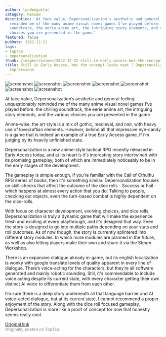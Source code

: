 ```yaml
---
author: lyndonguitar
category: Review
description: 'At face value, Depersonalization’s aesthetic and general feeling unquestionably
  reminded me of the many anime visual novel games I’ve played before: the chilling
  soundtrack, the eerie anime art, the intriguing story elements, and the various
  choices you are presented in the game.'
featured: false
pubDate: 2022-12-21
tags:
- taptap
- depersonalization
thumb: /images/reviews/2022-12-21-still-in-early-access-but-the-concept-looks-neat--depersonalization---first-impressions-0.avif
title: Still in Early Access, but the concept looks neat | Depersonalization - First
  Impressions
---
```


<div class="gallery">
  <img src="/images/reviews/2022-12-21-still-in-early-access-but-the-concept-looks-neat--depersonalization---first-impressions-0.avif" alt="screenshot" />
  <img src="/images/reviews/2022-12-21-still-in-early-access-but-the-concept-looks-neat--depersonalization---first-impressions-1.avif" alt="screenshot" />
  <img src="/images/reviews/2022-12-21-still-in-early-access-but-the-concept-looks-neat--depersonalization---first-impressions-2.avif" alt="screenshot" />
  <img src="/images/reviews/2022-12-21-still-in-early-access-but-the-concept-looks-neat--depersonalization---first-impressions-3.avif" alt="screenshot" />
  <img src="/images/reviews/2022-12-21-still-in-early-access-but-the-concept-looks-neat--depersonalization---first-impressions-4.avif" alt="screenshot" />
  <img src="/images/reviews/2022-12-21-still-in-early-access-but-the-concept-looks-neat--depersonalization---first-impressions-5.avif" alt="screenshot" />
  <img src="/images/reviews/2022-12-21-still-in-early-access-but-the-concept-looks-neat--depersonalization---first-impressions-6.avif" alt="screenshot" />
</div>

At face value, Depersonalization’s aesthetic and general feeling unquestionably reminded me of the many anime visual novel games I’ve played before: the chilling soundtrack, the eerie anime art, the intriguing story elements, and the various choices you are presented in the game.

Anime-wise, the art style is a mix of gothic, medieval, and noir, with heavy use of lovecraftian elements. However, behind all that impressive eye-candy is a game that is indeed an example of a true Early Access game, If i’m judging by its heavily unfinished state.

Depersonalization is a new anime-style tactical RPG recently released in Early Access today, and at its heart is it's interesting story intertwined with its promising gameplay, both of which are immediately noticeably to be in the early stages of the development.

The gameplay is simple enough, if you’re familiar with the Call of Cthulhu RPG series of books, then it's something similar. Depersonalization focuses on skill-checks that affect the outcome of the dice rolls - Success or Fail - which happens at almost every action that you do; Talking to people, checking out objects, even the turn-based combat is highly dependent on the dice-rolls.

With focus on character development, evolving choices, and dice rolls, Depersonalization is truly a dynamic game that will make the experience fresh and exciting at every playthrough, and it's designed that way. Even the story is designed to go into multiple paths depending on your stats and roll outcomes. As of now though, the story is currently splintered into different story modules. In which more modules are planned in the future, as well as also letting players make their own and share it via the Steam Workshop.

There is an expansive dialogue already in-game, but its english localization is wonky with google translate levels of quality apparent in every line of dialogue. There’s voice-acting for the characters, but they’re all software generated and mainly robotic sounding. Still, it's commendable to include voice acting despite its current state, with every character getting their own distinct AI voice to differentiate them from each other.

I’m sure there is a deep story underneath all that language barrier and AI voice-acted dialogue, but at its current state, I cannot recommend a proper enjoyment of the story. Along with the dice roll focused gameplay, Depersonalization is more like a proof of concept for now that honestly seems really cool.

[Original link](https://www.taptap.io/post/3846925)<br><span style="font-size: 0.95em; color: #888;">Originally posted on TapTap.</span>